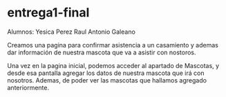 # entrega1-final
Alumnos:
    Yesica Perez
    Raul Antonio Galeano

Creamos una pagina para confirmar asistencia a un casamiento y ademas dar información de nuestra mascota
que va a asistir con nostoros.

Una vez en la pagina inicial, podemos acceder al apartado de Mascotas, y desde esa pantalla agregar los 
datos de nuestra mascota que irá con nosotros. Ademas, de poder ver las mascotas que hallamos agregado
anteriormente.
